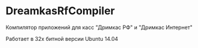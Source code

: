 # DreamkasRfCompiler
Компилятор приложений для касс "Дримкас РФ" и "Дримкас Интернет"

Работает в 32х битной версии Ubuntu 14.04

